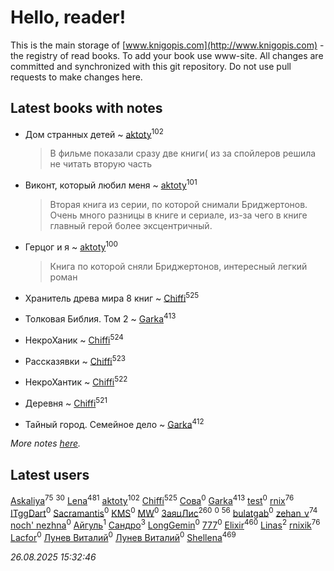 # Hello, reader!
This is the main storage of [www.knigopis.com](http://www.knigopis.com) - the registry of read books.
To add your book use www-site. All changes are committed and synchronized with this git repository.
Do not use pull requests to make changes here.


## Latest books with notes
* Дом странных детей ~ [aktoty](users/115/115891840326495240870-google)<sup>102</sup>
    > В фильме показали сразу две книги( из за спойлеров решила не читать вторую часть

* Виконт, который любил меня ~ [aktoty](users/115/115891840326495240870-google)<sup>101</sup>
    > Вторая книга из серии, по которой снимали Бриджертонов. Очень много разницы в книге и сериале, из-за чего в книге главный герой более эксцентричный.

* Герцог и я ~ [aktoty](users/115/115891840326495240870-google)<sup>100</sup>
    > Книга по которой сняли Бриджертонов, интересный легкий роман

* Хранитель древа мира 8 книг ~ [Chiffi](users/105/105831994080785626680-google)<sup>525</sup>

* Толковая Библия. Том 2 ~ [Garka](users/115/115753719718250012620-google)<sup>413</sup>

* НекроХаник ~ [Chiffi](users/105/105831994080785626680-google)<sup>524</sup>

* Рассказявки ~ [Chiffi](users/105/105831994080785626680-google)<sup>523</sup>

* НекроХантик ~ [Chiffi](users/105/105831994080785626680-google)<sup>522</sup>

* Деревня ~ [Chiffi](users/105/105831994080785626680-google)<sup>521</sup>

* Тайный город. Семейное дело ~ [Garka](users/115/115753719718250012620-google)<sup>412</sup>


_More notes [here](latest_books_with_notes.md)._


## Latest users
[Askaliya](users/326/326783541-vkontakte)<sup>75</sup> 
[](users/105/105803270930838059244-google)<sup>30</sup> 
[Lena](users/106/106288897753354227117-google)<sup>481</sup> 
[aktoty](users/115/115891840326495240870-google)<sup>102</sup> 
[Chiffi](users/105/105831994080785626680-google)<sup>525</sup> 
[Сова](users/111/111678706154782248327-google)<sup>0</sup> 
[Garka](users/115/115753719718250012620-google)<sup>413</sup> 
[test](users/tes/test-local)<sup>0</sup> 
[rnix](users/rni/rnix-local)<sup>76</sup> 
[ITggDart](users/109/109028180913620975319-google)<sup>0</sup> 
[Sacramantis](users/102/102752109452258353282-google)<sup>0</sup> 
[KMS](users/116/116225468654936056801-google)<sup>0</sup> 
[MW](users/112/112939273652151342554-google)<sup>0</sup> 
[ЗаяцЛис](users/112/112388384595246311466-google)<sup>260</sup> 
[](users/100/100698173543506909054-google)<sup>0</sup> 
[](users/107/107756383717359753203-google)<sup>56</sup> 
[bulatgab](users/110/110922225860264388705-google)<sup>0</sup> 
[zehan_v](users/174/174598622-vkontakte)<sup>74</sup> 
[noch' nezhna](users/114/114697375851244071129-google)<sup>0</sup> 
[Айгуль](users/110/110628523588337726163-google)<sup>1</sup> 
[Сандро](users/108/108237148933511407715-google)<sup>3</sup> 
[LongGemin](users/115/115529136518387382118-google)<sup>0</sup> 
[777](users/110/110447263603270793076-google)<sup>0</sup> 
[Elixir](users/115/115826717712507836033-google)<sup>460</sup> 
[Linas](users/111/111754056754751183886-google)<sup>2</sup> 
[rnixik](users/116/116191270391964650818-google)<sup>76</sup> 
[Lacfor](users/100/100034469369076891567-google)<sup>0</sup> 
[Лунев Виталий](users/d51/d51d3296763ca6fa-liveid)<sup>0</sup> 
[Лунев Виталий](users/105/105094667890867197709-google)<sup>0</sup> 
[Shellena](users/134/13413591548892934957-mailru)<sup>469</sup> 


_26.08.2025 15:32:46_
